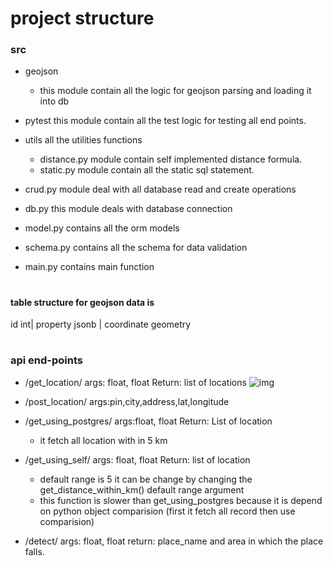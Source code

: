 # project structure
 ### src
 * geojson
    * this module contain all the logic for geojson parsing and loading it into 
    db
 * pytest this module contain all the test logic for testing all end points.
 
 * utils all the utilities functions
    * distance.py module contain self implemented distance 
    formula.
    * static.py module contain all the static sql statement.
 
 * crud.py module deal with all database read and create operations
 * db.py this module deals with database connection
 * model.py contains all the orm models
 * schema.py contains all the schema for data validation
 * main.py contains main function
 # ##################################################################
 #### table structure for geojson data is
 id int| property jsonb | coordinate geometry
 
 # ##############################################################
 
 ### api end-points
 * /get_location/ args: float, float Return: list of locations
 ![img](getlog.jpg)
 
 * /post_location/ args:pin,city,address,lat,longitude
 
 * /get_using_postgres/ args:float, float Return: List of location
    * it fetch all location with in 5 km
    
 * /get_using_self/ args: float, float Return: list of location
    * default range is 5 it can be change by changing the 
    get_distance_within_km() default range argument 
    * this function is slower than get_using_postgres because it is depend
    on python object comparision (first it fetch all record then use comparision)
    
  * /detect/ args: float, float return: place_name and area in which the place falls.